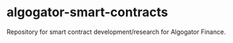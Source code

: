 # algogator-smart-contracts
Repository for smart contract development/research for Algogator Finance.
